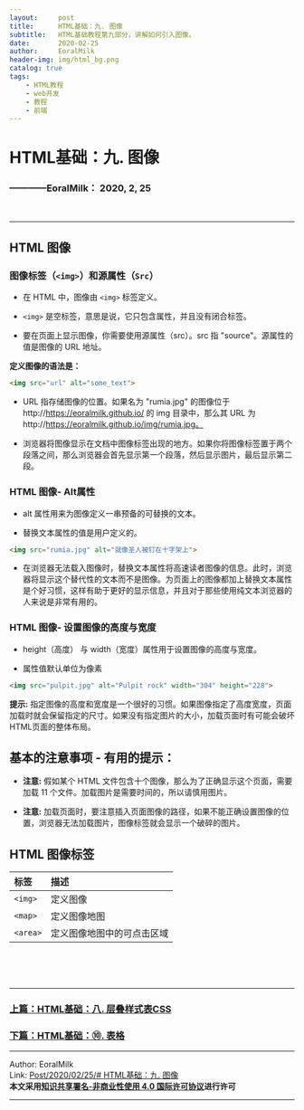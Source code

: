 ```yaml
---
layout:     post                    
title:      HTML基础：九. 图像     
subtitle:   HTML基础教程第九部分，讲解如何引入图像。
date:       2020-02-25           
author:     EoralMilk             
header-img: img/html_bg.png    
catalog: true                    
tags:        
    - HTML教程
    - web开发
    - 教程
    - 前端
---
```



# HTML基础：九. 图像
### ————EoralMilk： 2020, 2, 25
<br/>  

---

## HTML 图像
### 图像标签（`<img>`）和源属性（`Src`）

- 在 HTML 中，图像由 `<img>` 标签定义。

- `<img>` 是空标签，意思是说，它只包含属性，并且没有闭合标签。

- 要在页面上显示图像，你需要使用源属性（src）。src 指 "source"。源属性的值是图像的 URL 地址。

**定义图像的语法是：**

```html
<img src="url" alt="some_text">
```

- URL 指存储图像的位置。如果名为 "rumia.jpg" 的图像位于 http://https://eoralmilk.github.io/ 的 img 目录中，那么其 URL 为 http://https://eoralmilk.github.io/img/rumia.jpg。

- 浏览器将图像显示在文档中图像标签出现的地方。如果你将图像标签置于两个段落之间，那么浏览器会首先显示第一个段落，然后显示图片，最后显示第二段。

### HTML 图像- Alt属性

- alt 属性用来为图像定义一串预备的可替换的文本。

- 替换文本属性的值是用户定义的。

```html
<img src="rumia.jpg" alt="就像圣人被钉在十字架上">
```

- 在浏览器无法载入图像时，替换文本属性将高速读者图像的信息。此时，浏览器将显示这个替代性的文本而不是图像。为页面上的图像都加上替换文本属性是个好习惯，这样有助于更好的显示信息，并且对于那些使用纯文本浏览器的人来说是非常有用的。

### HTML 图像- 设置图像的高度与宽度

- height（高度） 与 width（宽度）属性用于设置图像的高度与宽度。

- 属性值默认单位为像素

```html
<img src="pulpit.jpg" alt="Pulpit rock" width="304" height="228">
```

**提示:** 指定图像的高度和宽度是一个很好的习惯。如果图像指定了高度宽度，页面加载时就会保留指定的尺寸。如果没有指定图片的大小，加载页面时有可能会破坏HTML页面的整体布局。

## 基本的注意事项 - 有用的提示：

- **注意:** 假如某个 HTML 文件包含十个图像，那么为了正确显示这个页面，需要加载 11 个文件。加载图片是需要时间的，所以请慎用图片。

- **注意:** 加载页面时，要注意插入页面图像的路径，如果不能正确设置图像的位置，浏览器无法加载图片，图像标签就会显示一个破碎的图片。

## HTML 图像标签

|标签	    |描述                       |
|:---       |:---                       |
|`<img>`	|定义图像                   |
|`<map>`	|定义图像地图               |
|`<area>`	|定义图像地图中的可点击区域  |

<br/>  
<br/>
<br/>

---  
### [上篇：HTML基础：八. 层叠样式表CSS](https://eoralmilk.github.io/2020/02/25/HTML%E5%9F%BA%E7%A1%80-%E5%85%AB/)
### [下篇：HTML基础：⑩. 表格](https://eoralmilk.github.io/2020/02/25/HTML%E5%9F%BA%E7%A1%80/)


---  

Author: EoralMilk  
Link: [Post/2020/02/25/# HTML基础：九. 图像](https://eoralmilk.github.io/2020/02/25/HTML%E5%9F%BA%E7%A1%80-%E4%B9%9D/)   
**本文采用[知识共享署名-非商业性使用 4.0 国际许可协议](https://creativecommons.org/licenses/by-nc-sa/4.0/)进行许可**  

--- 